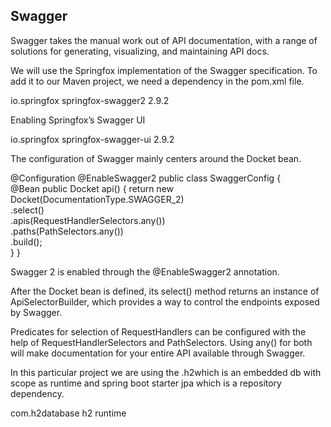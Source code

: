 Swagger
-------

Swagger takes the manual work out of API documentation, with a range of solutions for generating, visualizing, and maintaining API docs.

We will use the Springfox implementation of the Swagger specification.
To add it to our Maven project, we need a dependency in the pom.xml file.

<dependency>
    <groupId>io.springfox</groupId>
    <artifactId>springfox-swagger2</artifactId>
    <version>2.9.2</version>
</dependency>

Enabling Springfox’s Swagger UI

<dependency>
    <groupId>io.springfox</groupId>
    <artifactId>springfox-swagger-ui</artifactId>
    <version>2.9.2</version>
</dependency>


The configuration of Swagger mainly centers around the Docket bean.

@Configuration
@EnableSwagger2
public class SwaggerConfig {                                    
    @Bean
    public Docket api() { 
        return new Docket(DocumentationType.SWAGGER_2)  
          .select()                                  
          .apis(RequestHandlerSelectors.any())              
          .paths(PathSelectors.any())                          
          .build();                                           
    }
}

Swagger 2 is enabled through the @EnableSwagger2 annotation.

After the Docket bean is defined, its select() method returns an instance of ApiSelectorBuilder, which provides a way to control the endpoints exposed by Swagger.

Predicates for selection of RequestHandlers can be configured with the help of RequestHandlerSelectors and PathSelectors. Using any() for both will make documentation for your entire API available through Swagger.



In this particular project we are using the .h2which is an embedded db with scope as runtime and spring boot starter jpa which is a repository dependency.

   <dependency>
			<groupId>com.h2database</groupId>
			<artifactId>h2</artifactId>
			<scope>runtime</scope>
		</dependency>
		
		